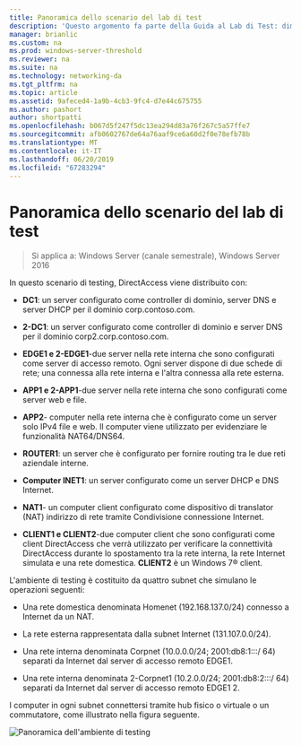 ```yaml
---
title: Panoramica dello scenario del lab di test
description: 'Questo argomento fa parte della Guida al Lab di Test: dimostrare una distribuzione multisito DirectAccess per Windows Server 2016'
manager: brianlic
ms.custom: na
ms.prod: windows-server-threshold
ms.reviewer: na
ms.suite: na
ms.technology: networking-da
ms.tgt_pltfrm: na
ms.topic: article
ms.assetid: 9afeced4-1a9b-4cb3-9fc4-d7e44c675755
ms.author: pashort
author: shortpatti
ms.openlocfilehash: b067d5f247f5dc13ea294d83a76f267c5a57ffe7
ms.sourcegitcommit: afb0602767de64a76aaf9ce6a60d2f0e78efb78b
ms.translationtype: MT
ms.contentlocale: it-IT
ms.lasthandoff: 06/20/2019
ms.locfileid: "67283294"
---
```

# <a name="overview-of-the-test-lab-scenario"></a>Panoramica dello scenario del lab di test

>Si applica a: Windows Server (canale semestrale), Windows Server 2016

In questo scenario di testing, DirectAccess viene distribuito con:  
  
-   **DC1**: un server configurato come controller di dominio, server DNS e server DHCP per il dominio corp.contoso.com.  
  
-   **2-DC1**: un server configurato come controller di dominio e server DNS per il dominio corp2.corp.contoso.com.  
  
-   **EDGE1 e 2-EDGE1**-due server nella rete interna che sono configurati come server di accesso remoto. Ogni server dispone di due schede di rete; una connessa alla rete interna e l'altra connessa alla rete esterna.  
  
-   **APP1 e 2-APP1**-due server nella rete interna che sono configurati come server web e file.  
  
-   **APP2**- computer nella rete interna che è configurato come un server solo IPv4 file e web. Il computer viene utilizzato per evidenziare le funzionalità NAT64/DNS64.  
  
-   **ROUTER1**: un server che è configurato per fornire routing tra le due reti aziendale interne.  
  
-   **Computer INET1**: un server configurato come un server DHCP e DNS Internet.  
  
-   **NAT1**- un computer client configurato come dispositivo di translator (NAT) indirizzo di rete tramite Condivisione connessione Internet.  
  
-   **CLIENT1 e CLIENT2**-due computer client che sono configurati come client DirectAccess che verrà utilizzato per verificare la connettività DirectAccess durante lo spostamento tra la rete interna, la rete Internet simulata e una rete domestica. **CLIENT2** è un Windows 7&reg;  client.  
  
L'ambiente di testing è costituito da quattro subnet che simulano le operazioni seguenti:  
  
-   Una rete domestica denominata Homenet (192.168.137.0/24) connesso a Internet da un NAT.  
  
-   La rete esterna rappresentata dalla subnet Internet (131.107.0.0/24).  
  
-   Una rete interna denominata Corpnet (10.0.0.0/24; 2001:db8:1:::/ 64) separati da Internet dal server di accesso remoto EDGE1.  
  
-   Una rete interna denominata 2-Corpnet1 (10.2.0.0/24; 2001:db8:2:::/ 64) separati da Internet dal server di accesso remoto EDGE1 2.  
  
I computer in ogni subnet connettersi tramite hub fisico o virtuale o un commutatore, come illustrato nella figura seguente.  
  
![Panoramica dell'ambiente di testing](../../../media/Overview-of-the-Test-Lab-Scenario_4/TLG_DA_Multisite.png)  
  



